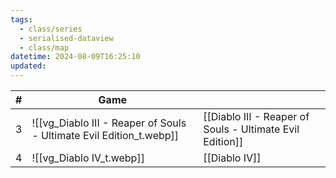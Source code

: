 ```yaml
---
tags:
  - class/series
  - serialised-dataview
  - class/map
datetime: 2024-08-09T16:25:10
updated: 
---
```

<!-- QueryToSerialize: table without id sequence as "#", embed(link(thumbnail)) as Game, file.link as ""  from #class/video-game where series = [[]] sort sequence -->
<!-- SerializedQuery: table without id sequence as "#", embed(link(thumbnail)) as Game, file.link as ""  from #class/video-game where series = [[]] sort sequence -->

| # | Game                                                                                                                                                     |                                                                                                                                |
| - | -------------------------------------------------------------------------------------------------------------------------------------------------------- | ------------------------------------------------------------------------------------------------------------------------------ |
| 3 | ![[vg_Diablo III - Reaper of Souls - Ultimate Evil Edition_t.webp]] | [[Diablo III - Reaper of Souls - Ultimate Evil Edition]] |
| 4 | ![[vg_Diablo IV_t.webp]]                                                                                       | [[Diablo IV]]                                                                                       |
<!-- SerializedQuery END -->

